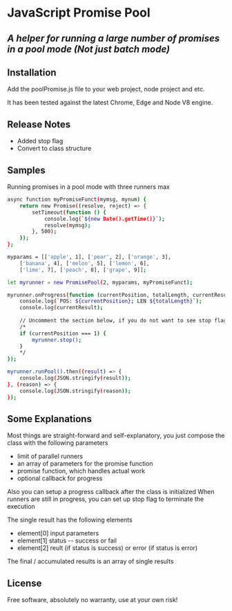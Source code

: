 # JavaScript Promise Pool
## _A helper for running a large number of promises in a pool mode (Not just batch mode)_
## Installation

Add the poolPromise.js file to your web project, node project and etc.

It has been tested against the latest Chrome, Edge and Node V8 engine.

## Release Notes
- Added stop flag
- Convert to class structure

## Samples

Running promises in a pool mode with three runners max

```sh
async function myPromiseFunct(mymsg, mynum) {
    return new Promise((resolve, reject) => {
        setTimeout(function () {
            console.log(`${new Date().getTime()}`);
            resolve(mymsg);
        }, 500);
    });
};

myparams = [['apple', 1], ['pear', 2], ['orange', 3],
    ['banana', 4], ['melon', 5], ['lemon', 6],
    ['lime', 7], ['peach', 8], ['grape', 9]];

let myrunner = new PromisePool(2, myparams, myPromiseFunct);

myrunner.onProgress(function (currentPosition, totalLength, currentResult) {
    console.log(`POS: ${currentPosition}; LEN ${totalLength}`);
    console.log(currentResult);
	
	// Uncomment the section below, if you do not want to see stop flag working
	/*
    if (currentPosition === 1) {
        myrunner.stop();
    }
	*/
});

myrunner.runPool().then((result) => {
    console.log(JSON.stringify(result));
}, (reason) => {
    console.log(JSON.stringify(reason));
});

```

## Some Explanations

Most things are straight-forward and self-explanatory, you just compose the class with the following parameters
- limit of parallel runners
- an array of parameters for the promise function
- promise function, which handles actual work
- optional callback for progress

Also you can setup a progress callback after the class is initialized
When runners are still in progress, you can set up stop flag to terminate the execution 

The single result has the following elements
- element[0] input parameters
- element[1] status -- success or fail
- element[2] reult (if status is success) or error (if status is error) 

The final / accumulated results is an array of single results

## License

Free software, absolutely no warranty, use at your own risk!
